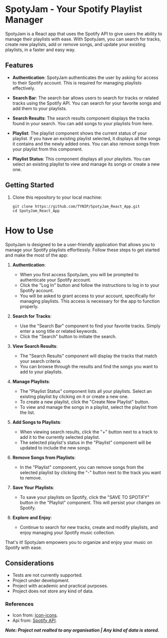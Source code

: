 # SpotyJam - Your Spotify Playlist Manager

SpotyJam is a React app that uses the Spotify API to give users the ability to manage their playlists with ease. With SpotyJam, you can search for tracks, create new playlists, add or remove songs, and update your existing playlists, in a faster and easy way.

## Features

- **Authentication**: SpotyJam authenticates the user by asking for access to their Spotify account. This is required for managing playlists effectively.

- **Search Bar**: The search bar allows users to search for tracks or related tracks using the Spotify API. You can search for your favorite songs and add them to your playlists.

- **Search Results**: The search results component displays the tracks found in your search. You can add songs to your playlists from here.

- **Playlist**: The playlist component shows the current status of your playlist. If you have an existing playlist selected, it displays all the songs it contains and the newly added ones. You can also remove songs from your playlist from this component.

- **Playlist Status**: This component displays all your playlists. You can select an existing playlist to view and manage its songs or create a new one.

## Getting Started

1. Clone this repository to your local machine:

   ```shell
   git clone https://github.com/TYNIP/SpotyJam_React_App.git
   cd SpotyJam_React_App
# How to Use

SpotyJam is designed to be a user-friendly application that allows you to manage your Spotify playlists effortlessly. Follow these steps to get started and make the most of the app:

1. **Authentication**:

   - When you first access SpotyJam, you will be prompted to authenticate your Spotify account.
   - Click the "Log In" button and follow the instructions to log in to your Spotify account.
   - You will be asked to grant access to your account, specifically for managing playlists. This access is necessary for the app to function properly.

2. **Search for Tracks**:

   - Use the "Search Bar" component to find your favorite tracks. Simply enter a song title or related keywords.
   - Click the "Search" button to initiate the search.

3. **View Search Results**:

   - The "Search Results" component will display the tracks that match your search criteria.
   - You can browse through the results and find the songs you want to add to your playlists.

4. **Manage Playlists**:

   - The "Playlist Status" component lists all your playlists. Select an existing playlist by clicking on it or create a new one.
   - To create a new playlist, click the "Create New Playlist" button.
   - To view and manage the songs in a playlist, select the playlist from the list.

5. **Add Songs to Playlists**:

   - When viewing search results, click the "+" button next to a track to add it to the currently selected playlist.
   - The selected playlist's status in the "Playlist" component will be updated to include the new songs.

6. **Remove Songs from Playlists**:

   - In the "Playlist" component, you can remove songs from the selected playlist by clicking the "-" button next to the track you want to remove.

7. **Save Your Playlists**:

   - To save your playlists on Spotify, click the "SAVE TO SPOTIFY" button in the "Playlist" component. This will persist your changes on Spotify.

8. **Explore and Enjoy**:

   - Continue to search for new tracks, create and modify playlists, and enjoy managing your Spotify music collection.

That's it! SpotyJam empowers you to organize and enjoy your music on Spotify with ease.

## Considerations
- Tests are not currently supported.
- Project under development.
- Project with academic and practical purposes.
- Project does not store any kind of data.


### References 
- Icon from: [icon-icons](https://icon-icons.com/).
- Api from: [Spotify API](https://developer.spotify.com/documentation/web-api). 

***Note: Project not realted to any organisation | Any kind of data is stored.***
